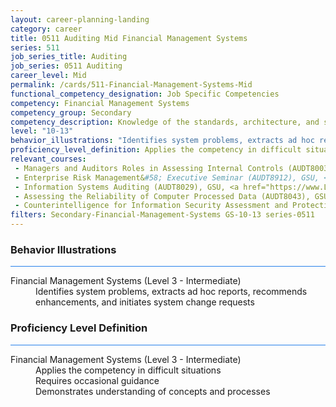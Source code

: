 ```yaml
---
layout: career-planning-landing
category: career
title: 0511 Auditing Mid Financial Management Systems
series: 511
job_series_title: Auditing
job_series: 0511 Auditing
career_level: Mid
permalink: /cards/511-Financial-Management-Systems-Mid
functional_competency_designation: Job Specific Competencies
competency: Financial Management Systems
competency_group: Secondary
competency_description: Knowledge of the standards, architecture, and specifications of automated financial systems, including source documents, system flows, system interfaces, and related internal controls
level: "10-13"
behavior_illustrations: "Identifies system problems, extracts ad hoc reports, recommends enhancements, and initiates system change requests"
proficiency_level_definition: Applies the competency in difficult situations ? Requires occasional guidance ? Demonstrates understanding of concepts and processes
relevant_courses: 
 - Managers and Auditors Roles in Assessing Internal Controls (AUDT8003), GSU, <a href="https://www.LearnAtGSUSA.com/AUDT8009">https://www.LearnAtGSUSA.com/AUDT8009</a>
 - Enterprise Risk Management&#58; Executive Seminar (AUDT8912), GSU, <a href="https://www.LearnAtGSUSA.com/AUDT8914">https://www.LearnAtGSUSA.com/AUDT8914</a>
 - Information Systems Auditing (AUDT8029), GSU, <a href="https://www.LearnAtGSUSA.com/AUDT8035">https://www.LearnAtGSUSA.com/AUDT8035</a>
 - Assessing the Reliability of Computer Processed Data (AUDT8043), GSU, <a href="https://www.LearnAtGSUSA.com/AUDT8053">https://www.LearnAtGSUSA.com/AUDT8053</a>
 - Counterintelligence for Information Security Assessment and Protection (AUDT7200), GSU, <a href="https://www.LearnAtGSUSA.com/AUDT7206">https://www.LearnAtGSUSA.com/AUDT7206</a>
filters: Secondary-Financial-Management-Systems GS-10-13 series-0511
---
```


<div class="desktop:grid-col-6 margin-y-3">
  <div class="border-top-2 bg-white padding-3 shadow-5 height-full members-hover border-1px button-border border-top-blue radius-lg card-text-color">
    <h3>Behavior Illustrations</h3>
    <hr style="background-color: #2680EB !important;"/>
    <dl class="text-base card-content-color"><dt>Financial Management Systems (Level 3 - Intermediate)</dt><dd>Identifies system problems, extracts ad hoc reports, recommends enhancements, and initiates system change requests</dd></dl>
  </div>
</div>
<div class="desktop:grid-col-6 margin-y-3">
  <div class="border-top-2 bg-white padding-3 shadow-5 height-full members-hover border-1px button-border border-top-blue radius-lg card-text-color">
    <h3>Proficiency Level Definition</h3>
     <hr style="background-color: #2680EB !important;"/>
    <dl class="text-base card-content-color"><dt>Financial Management Systems (Level 3 - Intermediate)</dt><dd>Applies the competency in difficult situations </dd><dd> Requires occasional guidance </dd><dd> Demonstrates understanding of concepts and processes</dd></dl>
  </div>
</div>